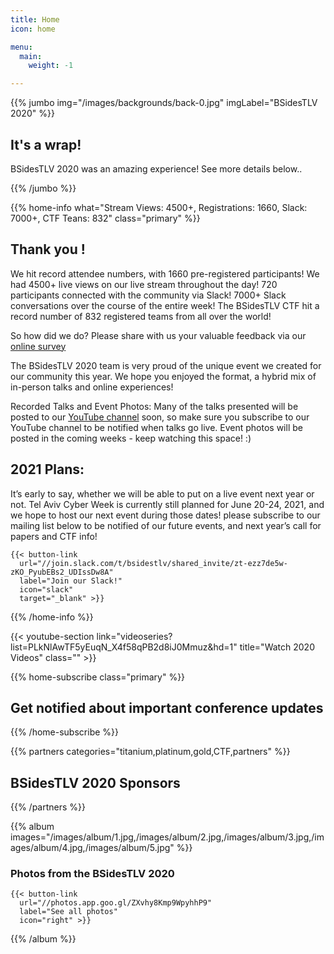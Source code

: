 ```yaml
---
title: Home
icon: home

menu:
  main:
    weight: -1

---
```


{{% jumbo img="/images/backgrounds/back-0.jpg" imgLabel="BSidesTLV 2020" %}}

## It's a wrap!

BSidesTLV 2020 was an amazing experience! See more details below..

{{% /jumbo %}}

{{% home-info what="Stream Views: 4500+, Registrations: 1660, Slack: 7000+, CTF Teans: 832" class="primary" %}}

## Thank you !

We hit record attendee numbers, with 1660 pre-registered participants! We had 4500+ live views on our live stream throughout the day! 720 participants connected with the community via Slack! 7000+ Slack conversations over the course of the entire week!
The BSidesTLV CTF hit a record number of 832 registered teams from all over the world!

So how did we do? Please share with us your valuable feedback via our [online survey](https://docs.google.com/forms/d/1Qun6CqjurcdVjNs2WFtQ_R6ahbu3jFBoB1AjVWBW3JA/)

The BSidesTLV 2020 team is very proud of the unique event we created for our community this year.
We hope you enjoyed the format, a hybrid mix of in-person talks and online experiences!

Recorded Talks and Event Photos:
Many of the talks presented will be posted to our [YouTube channel](https://youtube.com/bsidestlv) soon, so make sure you subscribe to our YouTube channel to be notified when talks go live.
Event photos will be posted in the coming weeks - keep watching this space! :)

## 2021 Plans:

It’s early to say, whether we will be able to put on a live event next year or not.
Tel Aviv Cyber Week is currently still planned for June 20-24, 2021, and we hope to host our next event during those dates!
please subscribe to our mailing list below to be notified of our future events, and next year’s call for papers and CTF info!


    {{< button-link
      url="//join.slack.com/t/bsidestlv/shared_invite/zt-ezz7de5w-zKO_PyubEBs2_UDIssDw8A"
      label="Join our Slack!"
      icon="slack"
      target="_blank" >}}

{{% /home-info %}}

{{< youtube-section link="videoseries?list=PLkNlAwTF5yEuqN_X4f58qPB2d8iJ0Mmuz&hd=1" title="Watch 2020 Videos" class="" >}}

{{% home-subscribe  class="primary" %}}

## Get notified about important conference updates

{{% /home-subscribe %}}



{{% partners categories="titanium,platinum,gold,CTF,partners" %}}
## BSidesTLV 2020 Sponsors
{{% /partners %}}

{{% album images="/images/album/1.jpg,/images/album/2.jpg,/images/album/3.jpg,/images/album/4.jpg,/images/album/5.jpg" %}}

### Photos from the **BSidesTLV 2020**
    {{< button-link
      url="//photos.app.goo.gl/ZXvhy8Kmp9WpyhhP9"
      label="See all photos"
      icon="right" >}}
{{% /album  %}}
